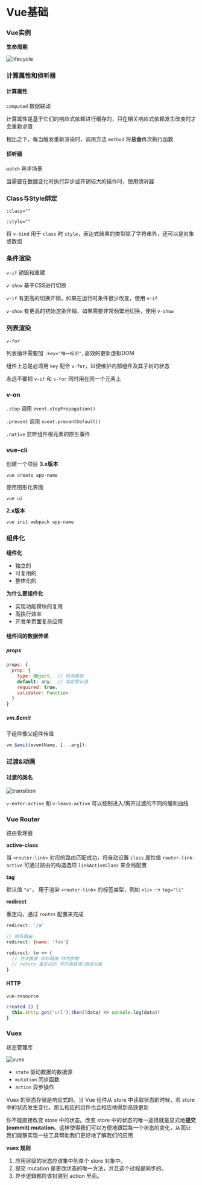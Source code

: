 # Vue基础

### Vue实例

**生命周期**

<img src="./img/vue-lifecycle-explain.png" alt="lifecycle" max-width="100%">

### 计算属性和侦听器

#### 计算属性

`computed` 数据联动

计算属性是基于它们的响应式依赖进行缓存的，只在相关响应式依赖发生改变时才会重新求值

相比之下，每当触发重新渲染时，调用方法 `method` 将**总会**再次执行函数 

#### 侦听器

`watch` 异步场景

当需要在数据变化时执行异步或开销较大的操作时，使用侦听器

### Class与Style绑定

`:class=""`

`:style=""`

将 `v-bind` 用于 `class` 时 `style`，表达式结果的类型除了字符串外，还可以是对象或数组

### 条件渲染

`v-if` 销毁和重建

`v-show` 基于CSS进行切换

`v-if` 有更高的切换开销，如果在运行时条件很少改变，使用 `v-if`

`v-show` 有更高的初始渲染开销，如果需要非常频繁地切换，使用 `v-show`

### 列表渲染

`v-for`

列表循环需要加 `:key="唯一标识"`, 高效的更新虚拟DOM

组件上总是必须用 `key` 配合 `v-for`，以便维护内部组件及其子树的状态

永远不要把 `v-if` 和 `v-for` 同时用在同一个元素上

### v-on

`.stop` 调用 `event.stopPropagation()`

`.prevent` 调用 `event.preventDefault()`

`.native` 监听组件根元素的原生事件

### vue-cli

创建一个项目 **3.x版本**

```
vue create app-name
```

使用图形化界面
```
vue ui
```

**2.x版本**

```
vue init webpack app-name
```

### 组件化

**组件化**
* 独立的
* 可复用的
* 整体化的

**为什么要组件化**
* 实现功能模块的复用
* 高执行效率
* 开发单页面复杂应用

#### 组件间的数据传递

##### props

```js
props: {
  prop: {
    type: Object,  // 检测类型
    default: any,  // 指定默认值
    required: true,
    validator: Function
  }
}
```

##### vm.$emit

子组件像父组件传值

```js
vm.$emit(eventName, [...arg]);
```

### 过渡&动画

#### 过渡的类名

<img src="./img/vue-transition.png" alt="transition" max-width="100%">

`v-enter-active` 和 `v-leave-active` 可以控制进入/离开过渡的不同的缓和曲线

### Vue Router

路由管理器

**active-class**

当 `<router-link>` 对应的路由匹配成功，将自动设置 `class` 属性值 `router-link-active` 可通过路由的构造选项 `linkActiveClass` 来全局配置

**tag**

默认值 `"a"`， 用于渲染 `<router-link>` 的标签类型，例如 `<li>` --> `tag="li"`

**redirect**

重定向，通过 `routes` 配置来完成

```js
redirect: '/a'
```
```js
// 命名路由
redirect: {name: 'foo'}
```
```js
redirect: to => {
  // 方法接收 目标路由 作为参数
  // return 重定向的 字符串路径/路径对象
}
```

#### HTTP

`vue-resource` 

```js
created () {
  this.$http.get('url').then((data) => console.log(data))
}
```

### Vuex

状态管理库

<img src="./img/vue-vuex.png" alt="vuex" max-width="100%">

* `state` 驱动数据的数据源
* `mutation` 同步函数
* `action` 异步操作

Vuex 的状态存储是响应式的。当 Vue 组件从 store 中读取状态的时候，若 store 中的状态发生变化，那么相应的组件也会相应地得到高效更新

你不能直接改变 store 中的状态。改变 store 中的状态的唯一途径就是显式地**提交 (commit) mutation**。这样使得我们可以方便地跟踪每一个状态的变化，从而让我们能够实现一些工具帮助我们更好地了解我们的应用

**vuex 规则**

1. 应用层级的状态应该集中到单个 store 对象中。
2. 提交 mutation 是更改状态的唯一方法，并且这个过程是同步的。
3. 异步逻辑都应该封装到 action 里面。
